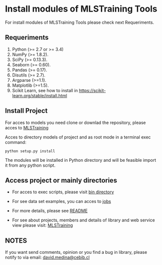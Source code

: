 # Install modules of MLSTraining Tools

For install modules of MLSTraining Tools please check next Requeriments.

## Requeriments

1. Python (>= 2.7 or >= 3.4)
2. NumPy (>= 1.8.2).
3. SciPy (>= 0.13.3).
4. Seaborn (>= 0.60).
5. Pandas (>= 0.17).
6. Disutils (>= 2.7).
7. Argparse (>=1.1).
8. Matplotlib (>=1.5).
8. Scikit Learn, see how to install in https://scikit-learn.org/stable/install.html

## Install Project

For acces to models you need clone or downlad the repository, please acces to [MLSTraining](https://github.com/dMedinaO/MLSTrainingTool)

Acces to directory models of project and as root mode in a terminal exec command:

```
python setup.py install
```
The modules will be installed in Python directory and will be feasible import it from any python script.

## Access project or mainly directories

- For acces to exec scripts, please visit [bin directory](./models/bin)

- For see data set examples, you can acces to [jobs](./jobs)

- For more details, please see [README](./README.md)

- For see about projects, members and details of library and web service view please visit: [MLSTraining](http://pesb2.cl/MLSTrainingTool/home/about/)


## NOTES

If you want send comments, opinion or you find a bug in library, please notify to via email: david.medina@cebib.cl
